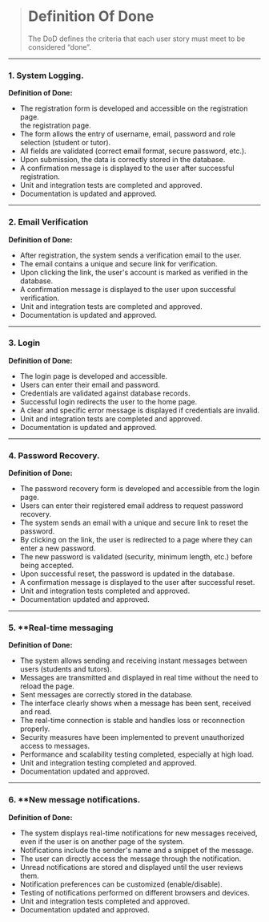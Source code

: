 
> # Definition Of Done
> The DoD defines the criteria that each user story must meet to be considered “done”.
----------
### 1.  System Logging.
**Definition of Done:**
 - The registration form is developed and accessible on the registration page.   
   the registration page.
 - The form allows the entry of username, email, password and role selection (student or tutor).
 - All fields are validated (correct email format, secure password, etc.).
 - Upon submission, the data is correctly stored in the database.
 - A confirmation message is displayed to the user after successful registration.
 - Unit and integration tests are completed and approved.
 - Documentation is updated and approved.

----------

### 2.  Email Verification
**Definition of Done:**
- After registration, the system sends a verification email to the user.
- The email contains a unique and secure link for verification.
- Upon clicking the link, the user's account is marked as verified in the database.
- A confirmation message is displayed to the user upon successful verification.
- Unit and integration tests are completed and approved.
- Documentation is updated and approved.
    
----------
### 3.  Login

**Definition of Done:**

- The login page is developed and accessible.
- Users can enter their email and password.
- Credentials are validated against database records.
- Successful login redirects the user to the home page.
- A clear and specific error message is displayed if credentials are invalid.
- Unit and integration tests are completed and approved.
- Documentation is updated and approved.
  
----------

### 4. **Password Recovery**.

**Definition of Done:**

- The password recovery form is developed and accessible from the login page.
- Users can enter their registered email address to request password recovery.
- The system sends an email with a unique and secure link to reset the password.
- By clicking on the link, the user is redirected to a page where they can enter a new password.
- The new password is validated (security, minimum length, etc.) before being accepted.
- Upon successful reset, the password is updated in the database.
- A confirmation message is displayed to the user after successful reset.
- Unit and integration tests completed and approved.
- Documentation updated and approved.

----------

### 5. **Real-time messaging

**Definition of Done:**

- The system allows sending and receiving instant messages between users (students and tutors).
- Messages are transmitted and displayed in real time without the need to reload the page.
- Sent messages are correctly stored in the database.
- The interface clearly shows when a message has been sent, received and read.
- The real-time connection is stable and handles loss or reconnection properly.
- Security measures have been implemented to prevent unauthorized access to messages.
- Performance and scalability testing completed, especially at high load.
- Unit and integration testing completed and approved.
- Documentation updated and approved.

----------

### 6. **New message notifications.

**Definition of Done:**

- The system displays real-time notifications for new messages received, even if the user is on another page of the system.
- Notifications include the sender's name and a snippet of the message.
- The user can directly access the message through the notification.
- Unread notifications are stored and displayed until the user reviews them.
- Notification preferences can be customized (enable/disable).
- Testing of notifications performed on different browsers and devices.
- Unit and integration tests completed and approved.
- Documentation updated and approved.
